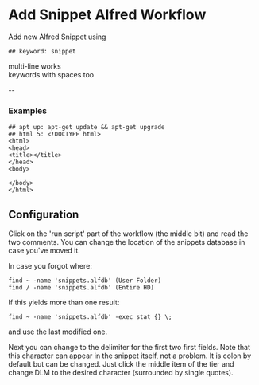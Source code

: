 Add Snippet Alfred Workflow
========

Add new Alfred Snippet using

	## keyword: snippet

multi-line works  
keywords with spaces too

--



### Examples


	## apt up: apt-get update && apt-get upgrade 
	## html 5: <!DOCTYPE html>
	<html>
	<head>
	<title></title>
	</head>
	<body>
	
	</body>
	</html>


## Configuration
Click on the 'run script' part of the workflow (the middle bit) and read the two comments. You can change the location of the snippets database in case you've moved it. 

In case you forgot where:

	find ~ -name 'snippets.alfdb' (User Folder)
	find / -name 'snippets.alfdb' (Entire HD)

If this yields more than one result:

	find ~ -name 'snippets.alfdb' -exec stat {} \;
	

and use the last modified one.

Next you can change to the delimiter for the first two first fields. Note that this character can appear in the snippet itself, not a problem. It is colon by default but can be changed. Just click the middle item of the tier and change DLM to the desired character (surrounded by single quotes).